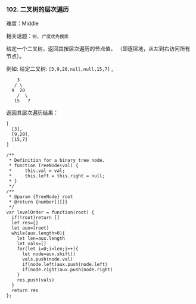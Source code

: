 ### 102. 二叉树的层次遍历

难度：Middle

相关话题：`树`、`广度优先搜索`

给定一个二叉树，返回其按层次遍历的节点值。 （即逐层地，从左到右访问所有节点）。



例如:
给定二叉树: `[3,9,20,null,null,15,7]` ,



```
    3
   / \
  9  20
    /  \
   15   7
```


返回其层次遍历结果：



```
[
  [3],
  [9,20],
  [15,7]
]
```

```
/**
 * Definition for a binary tree node.
 * function TreeNode(val) {
 *     this.val = val;
 *     this.left = this.right = null;
 * }
 */
/**
 * @param {TreeNode} root
 * @return {number[][]}
 */
var levelOrder = function(root) {
  if(!root)return []
  let res=[]
  let aux=[root]
  while(aux.length>0){
    let len=aux.length
    let vals=[]
    for(let i=0;i<len;i++){
      let node=aux.shift()
      vals.push(node.val)
      if(node.left)aux.push(node.left)
      if(node.right)aux.push(node.right)
    }
    res.push(vals)
  }
  return res
};
```

